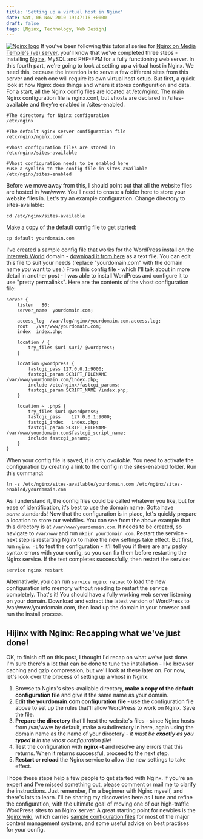 ```yaml
---
title: 'Setting up a virtual host in Nginx'
date: Sat, 06 Nov 2010 19:47:16 +0000
draft: false
tags: [Nginx, Technology, Web Design]
---
```


[![Nginx logo](http://gerard.interwebworld.co.uk/files/2011/01/nginx-logo.png)](http://gerard.interwebworld.co.uk/files/2011/01/nginx-logo.png) If you've been following this tutorial series for [Nginx on Media Temple's (ve) server](http://gerardmcgarry.com/2010/installing-nginx-on-a-media-temple-ve-server/), you'll know that we've completed three steps - installing [Nginx](http://nginx.org/), MySQL and PHP-FPM for a fully functioning web server. In this fourth part, we're going to look at setting up a virtual host in Nginx. We need this, because the intention is to serve a few different sites from this server and each one will require its own virtual host setup. But first, a quick look at how Nginx does things and where it stores configuration and data. For a start, all the Nginx config files are located at /etc/nginx. The main Nginx configuration file is nginx.conf, but vhosts are declared in /sites-available and they're enabled in /sites-enabled.

    #The directory for Nginx configuration
    /etc/nginx
    
    #The default Nginx server configuration file
    /etc/nginx/nginx.conf
    
    #Vhost configuration files are stored in
    /etc/nginx/sites-available
    
    #Vhost configuration needs to be enabled here
    #use a symlink to the config file in sites-available
    /etc/nginx/sites-enabled

Before we move away from this, I should point out that all the website files are hosted in /var/www. You'll need to create a folder here to store your website files in. Let's try an example configuration. Change directory to sites-available:

    cd /etc/nginx/sites-available

Make a copy of the default config file to get started:

    cp default yourdomain.com

I've created a sample config file that works for the WordPress install on the [Interweb World](http://www.interwebworld.co.uk) domain - [download it from here](http://gerardmcgarry.com/files/config.txt) as a text file. You can edit this file to suit your needs (replace "yourdomain.com" with the domain name _you_ want to use.) From this config file - which I'll talk about in more detail in another post - I was able to install WordPress and configure it to use "pretty permalinks". Here are the contents of the vhost configuration file:

    server {
    	listen   80;
    	server_name  yourdomain.com;
    
    	access_log  /var/log/nginx/yourdomain.com.access.log;
    	root   /var/www/yourdomain.com;
    	index  index.php;
    
    	location / {
    		try_files $uri $uri/ @wordpress;
    	}
    
    	location @wordpress {
    		fastcgi_pass 127.0.0.1:9000;
    		fastcgi_param SCRIPT_FILENAME /var/www/yourdomain.com/index.php;
    		include /etc/nginx/fastcgi_params;
    		fastcgi_param SCRIPT_NAME /index.php;
    	}
    
    	location ~ .php$ {
    		try_files $uri @wordpress;
    		fastcgi_pass	127.0.0.1:9000;
    		fastcgi_index	index.php;
    		fastcgi_param SCRIPT_FILENAME /var/www/yourdomain.com$fastcgi_script_name;
    		include fastcgi_params;
    	}
    }

When your config file is saved, it is only _available_. You need to activate the configuration by creating a link to the config in the sites-enabled folder. Run this command:

    ln -s /etc/nginx/sites-available/yourdomain.com /etc/nginx/sites-enabled/yourdomain.com

As I understand it, the config files could be called whatever you like, but for ease of identification, it's best to use the domain name. Gotta have _some_ standards! Now that the configuration is in place, let's quickly prepare a location to store our webfiles. You can see from the above example that this directory is at `/var/www/yourdomain.com`. It needs to be created, so navigate to `/var/www` and run `mkdir yourdomain.com`. Restart the service - next step is restarting Nginx to make the new settings take effect. But first, run `nginx -t` to test the configuration - it'll tell you if there are any pesky syntax errors with your config, so you can fix them before restarting the Nginx service. If the test completes successfully, then restart the service:

    service nginx restart

Alternatively, you can run `service nginx reload` to load the new configuration into memory without needing to restart the service completely. That's it! You should have a fully working web server listening on your domain. Download and extract the latest version of WordPress to /var/www/yourdomain.com, then load up the domain in your browser and run the install process.

Hijinx with Nginx: Recapping what we've just done!
--------------------------------------------------

OK, to finish off on this post, I thought I'd recap on what we've just done. I'm sure there's a lot that can be done to tune the installation - like browser caching and gzip compression, but we'll look at these later on. For now, let's look over the process of setting up a vhost in Nginx.

1.  Browse to Nginx's sites-available directory, **make a copy of the default configuration file** and give it the same name as your domain.
2.  **Edit the yourdomain.com configuration file** \- use the configuration file above to set up the rules that'll allow WordPress to work on Nginx. Save the file.
3.  **Prepare the directory** that'll host the website's files - since Nginx hosts from /var/www by default, make a subdirectory in here, again using the domain name as the name of your directory - _it must be **exactly as you typed it** in the vhost configuration file!_
4.  Test the configuration with **nginx -t** and resolve any errors that this returns. When it returns successful, proceed to the next step.
5.  **Restart or reload** the Nginx service to allow the new settings to take effect.

I hope these steps help a few people to get started with Nginx. If you're an expert and I've missed something out, please comment or mail me to clarify the instructions. Just remember, I'm a beginner with Nginx myself, and there's lots to learn. I'll be sharing my discoveries here as I tune and refine the configuration, with the ultimate goal of moving one of our high-traffic WordPress sites to an Nginx server. A great starting point for newbies is the [Nginx wiki](http://wiki.nginx.org/Main), which carries [sample configuration files](http://wiki.nginx.org/Configuration) for most of the major content management systems, and some useful advice on best practises for your config.